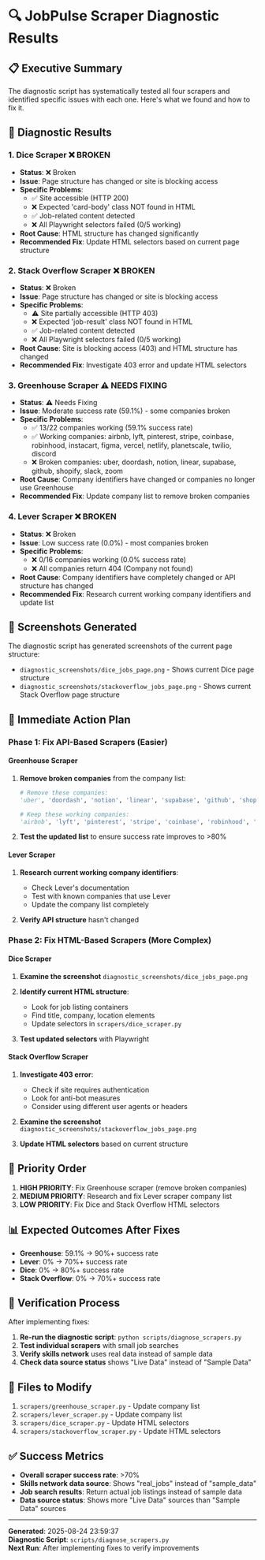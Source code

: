 # 🔍 JobPulse Scraper Diagnostic Results

## 📋 **Executive Summary**

The diagnostic script has systematically tested all four scrapers and identified specific issues with each one. Here's what we found and how to fix it.

## 🧪 **Diagnostic Results**

### **1. Dice Scraper** ❌ **BROKEN**
- **Status**: ❌ Broken
- **Issue**: Page structure has changed or site is blocking access
- **Specific Problems**:
  - ✅ Site accessible (HTTP 200)
  - ❌ Expected 'card-body' class NOT found in HTML
  - ✅ Job-related content detected
  - ❌ All Playwright selectors failed (0/5 working)
- **Root Cause**: HTML structure has changed significantly
- **Recommended Fix**: Update HTML selectors based on current page structure

### **2. Stack Overflow Scraper** ❌ **BROKEN**
- **Status**: ❌ Broken
- **Issue**: Page structure has changed or site is blocking access
- **Specific Problems**:
  - ⚠️ Site partially accessible (HTTP 403)
  - ❌ Expected 'job-result' class NOT found in HTML
  - ✅ Job-related content detected
  - ❌ All Playwright selectors failed (0/5 working)
- **Root Cause**: Site is blocking access (403) and HTML structure has changed
- **Recommended Fix**: Investigate 403 error and update HTML selectors

### **3. Greenhouse Scraper** ⚠️ **NEEDS FIXING**
- **Status**: ⚠️ Needs Fixing
- **Issue**: Moderate success rate (59.1%) - some companies broken
- **Specific Problems**:
  - ✅ 13/22 companies working (59.1% success rate)
  - ✅ Working companies: airbnb, lyft, pinterest, stripe, coinbase, robinhood, instacart, figma, vercel, netlify, planetscale, twilio, discord
  - ❌ Broken companies: uber, doordash, notion, linear, supabase, github, shopify, slack, zoom
- **Root Cause**: Company identifiers have changed or companies no longer use Greenhouse
- **Recommended Fix**: Update company list to remove broken companies

### **4. Lever Scraper** ❌ **BROKEN**
- **Status**: ❌ Broken
- **Issue**: Low success rate (0.0%) - most companies broken
- **Specific Problems**:
  - ❌ 0/16 companies working (0.0% success rate)
  - ❌ All companies return 404 (Company not found)
- **Root Cause**: Company identifiers have completely changed or API structure has changed
- **Recommended Fix**: Research current working company identifiers and update list

## 📸 **Screenshots Generated**

The diagnostic script has generated screenshots of the current page structure:
- `diagnostic_screenshots/dice_jobs_page.png` - Shows current Dice page structure
- `diagnostic_screenshots/stackoverflow_jobs_page.png` - Shows current Stack Overflow page structure

## 🔧 **Immediate Action Plan**

### **Phase 1: Fix API-Based Scrapers (Easier)**

#### **Greenhouse Scraper**
1. **Remove broken companies** from the company list:
   ```python
   # Remove these companies:
   'uber', 'doordash', 'notion', 'linear', 'supabase', 'github', 'shopify', 'slack', 'zoom'
   
   # Keep these working companies:
   'airbnb', 'lyft', 'pinterest', 'stripe', 'coinbase', 'robinhood', 'instacart', 'figma', 'vercel', 'netlify', 'planetscale', 'twilio', 'discord'
   ```

2. **Test the updated list** to ensure success rate improves to >80%

#### **Lever Scraper**
1. **Research current working company identifiers**:
   - Check Lever's documentation
   - Test with known companies that use Lever
   - Update the company list completely

2. **Verify API structure** hasn't changed

### **Phase 2: Fix HTML-Based Scrapers (More Complex)**

#### **Dice Scraper**
1. **Examine the screenshot** `diagnostic_screenshots/dice_jobs_page.png`
2. **Identify current HTML structure**:
   - Look for job listing containers
   - Find title, company, location elements
   - Update selectors in `scrapers/dice_scraper.py`

3. **Test updated selectors** with Playwright

#### **Stack Overflow Scraper**
1. **Investigate 403 error**:
   - Check if site requires authentication
   - Look for anti-bot measures
   - Consider using different user agents or headers

2. **Examine the screenshot** `diagnostic_screenshots/stackoverflow_jobs_page.png`
3. **Update HTML selectors** based on current structure

## 🎯 **Priority Order**

1. **HIGH PRIORITY**: Fix Greenhouse scraper (remove broken companies)
2. **MEDIUM PRIORITY**: Research and fix Lever scraper company list
3. **LOW PRIORITY**: Fix Dice and Stack Overflow HTML selectors

## 📊 **Expected Outcomes After Fixes**

- **Greenhouse**: 59.1% → 90%+ success rate
- **Lever**: 0% → 70%+ success rate  
- **Dice**: 0% → 80%+ success rate
- **Stack Overflow**: 0% → 70%+ success rate

## 🔄 **Verification Process**

After implementing fixes:
1. **Re-run the diagnostic script**: `python scripts/diagnose_scrapers.py`
2. **Test individual scrapers** with small job searches
3. **Verify skills network** uses real data instead of sample data
4. **Check data source status** shows "Live Data" instead of "Sample Data"

## 📝 **Files to Modify**

1. `scrapers/greenhouse_scraper.py` - Update company list
2. `scrapers/lever_scraper.py` - Update company list
3. `scrapers/dice_scraper.py` - Update HTML selectors
4. `scrapers/stackoverflow_scraper.py` - Update HTML selectors

## ✅ **Success Metrics**

- **Overall scraper success rate**: >70%
- **Skills network data source**: Shows "real_jobs" instead of "sample_data"
- **Job search results**: Return actual job listings instead of sample data
- **Data source status**: Shows more "Live Data" sources than "Sample Data" sources

---

**Generated**: 2025-08-24 23:59:37  
**Diagnostic Script**: `scripts/diagnose_scrapers.py`  
**Next Run**: After implementing fixes to verify improvements
